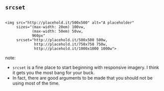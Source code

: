 ## <code>srcset</code>


<pre><code data-trim data-noescape>
&lt;img src="http://placehold.it/500x500" alt="A placeholder"
     sizes="(max-width: 20em) 100vw,
            (max-width: 50em) 50vw,
            960px"
     srcset="http://placehold.it/500x500 500w,
             http://placehold.it/750x750 750w,
             http://placehold.it/1000x1000 1000w">
</code></pre>


note:
- `srcset` is a fine place to start beginning with responsive imagery. I
  think it gets you the most bang for your buck.
- In fact, there are good arguments to be made that you should not be using
  <picture> most of the time.
